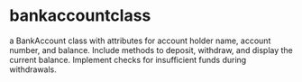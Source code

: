 # bankaccountclass
a BankAccount class with attributes for account holder name, account number, and balance.  Include methods to deposit, withdraw, and display the current balance.  Implement checks for insufficient funds during withdrawals.
